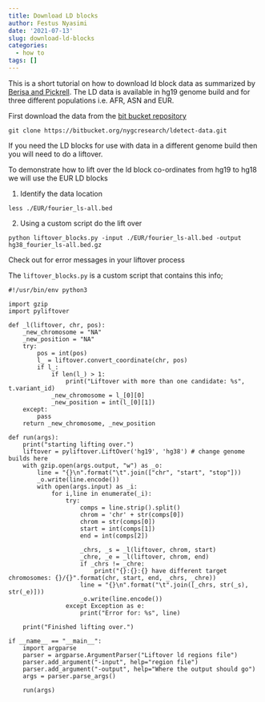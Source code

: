 ```yaml
---
title: Download LD blocks
author: Festus Nyasimi
date: '2021-07-13'
slug: download-ld-blocks
categories:
  - how to
tags: []
---
```


This is a short tutorial on how to download ld block data as summarized by [Berisa and Pickrell](https://www.ncbi.nlm.nih.gov/pmc/articles/PMC4731402/). The LD data is available in hg19 genome build and for three different populations i.e. AFR, ASN and EUR.

First download the data from the [bit bucket repository](https://bitbucket.org/nygcresearch/ldetect-data/src/master/)

```
git clone https://bitbucket.org/nygcresearch/ldetect-data.git
```

If you need the LD blocks for use with data in a different genome build then you will need to do a liftover.

To demonstrate how to lift over the ld block co-ordinates from hg19 to hg18 we will use the EUR LD blocks

1.  Identify the data location

```
less ./EUR/fourier_ls-all.bed
```

2.  Using a custom script do the lift over

```
python liftover_blocks.py -input ./EUR/fourier_ls-all.bed -output hg38_fourier_ls-all.bed.gz
```

Check out for error messages in your liftover process

The `liftover_blocks.py` is a custom script that contains this info;

```         
#!/usr/bin/env python3

import gzip
import pyliftover

def _l(liftover, chr, pos):
    _new_chromosome = "NA"
    _new_position = "NA"
    try:
        pos = int(pos)
        l_ = liftover.convert_coordinate(chr, pos)
        if l_:
            if len(l_) > 1:
                print("Liftover with more than one candidate: %s", t.variant_id)
            _new_chromosome = l_[0][0]
            _new_position = int(l_[0][1])
    except:
        pass
    return _new_chromosome, _new_position

def run(args):
    print("starting lifting over.")
    liftover = pyliftover.LiftOver('hg19', 'hg38') # change genome builds here
    with gzip.open(args.output, "w") as _o:
        line = "{}\n".format("\t".join(["chr", "start", "stop"]))
        _o.write(line.encode())
        with open(args.input) as _i:
            for i,line in enumerate(_i):
                try:
                    comps = line.strip().split()
                    chrom = 'chr' + str(comps[0])
                    chrom = str(comps[0])
                    start = int(comps[1])
                    end = int(comps[2])

                    _chrs, _s = _l(liftover, chrom, start)
                    _chre, _e = _l(liftover, chrom, end)
                    if _chrs != _chre:
                        print("{}:{}:{} have different target chromosomes: {}/{}".format(chr, start, end, _chrs, _chre))
                    line = "{}\n".format("\t".join([_chrs, str(_s), str(_e)]))
                    _o.write(line.encode())
                except Exception as e:
                    print("Error for: %s", line)

    print("Finished lifting over.")

if __name__ == "__main__":
    import argparse
    parser = argparse.ArgumentParser("Liftover ld regions file")
    parser.add_argument("-input", help="region file")
    parser.add_argument("-output", help="Where the output should go")
    args = parser.parse_args()

    run(args)
```
